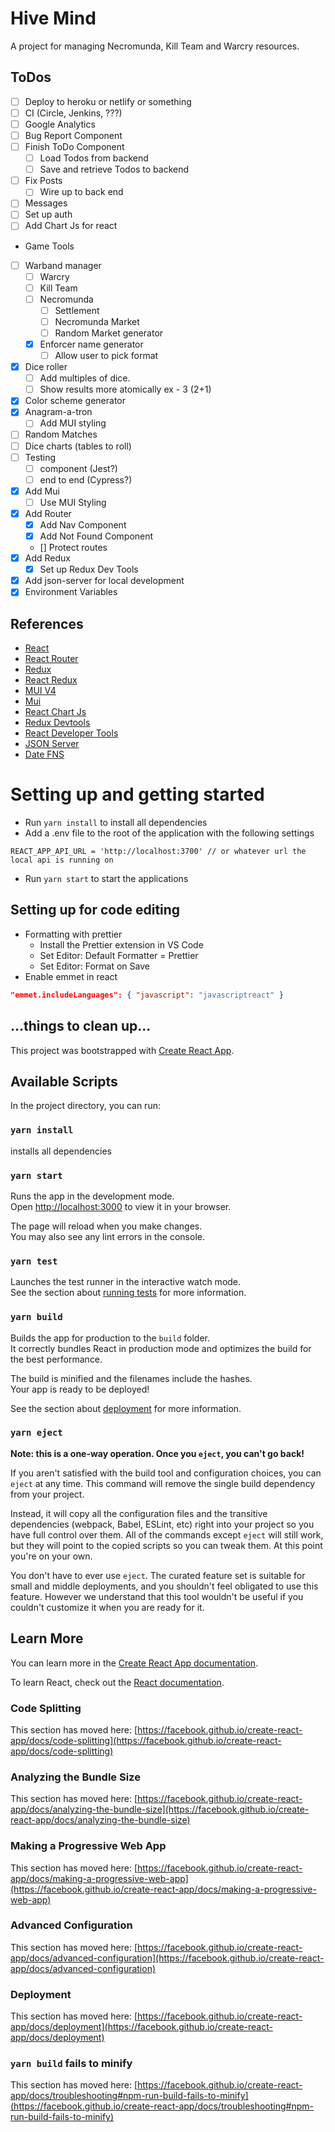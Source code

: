 # Hive Mind

A project for managing Necromunda, Kill Team and Warcry resources.

## ToDos

- [ ] Deploy to heroku or netlify or something
- [ ] CI (Circle, Jenkins, ???)
- [ ] Google Analytics
- [ ] Bug Report Component
- [ ] Finish ToDo Component
  - [ ] Load Todos from backend
  - [ ] Save and retrieve Todos to backend
- [ ] Fix Posts
  - [ ] Wire up to back end
- [ ] Messages
- [ ] Set up auth
- [ ] Add Chart Js for react
- Game Tools
- [ ] Warband manager
  - [ ] Warcry
  - [ ] Kill Team
  - [ ] Necromunda
    - [ ] Settlement
    - [ ] Necromunda Market
    - [ ] Random Market generator
  - [x] Enforcer name generator
    - [ ] Allow user to pick format
- [x] Dice roller
  - [ ] Add multiples of dice.
  - [ ] Show results more atomically ex - 3 (2+1)
- [x] Color scheme generator
- [x] Anagram-a-tron
  - [ ] Add MUI styling
- [ ] Random Matches
- [ ] Dice charts (tables to roll)
- [ ] Testing
  - [ ] component (Jest?)
  - [ ] end to end (Cypress?)
- [x] Add Mui
  - [ ] Use MUI Styling
- [x] Add Router
  - [x] Add Nav Component
  - [x] Add Not Found Component
  - [] Protect routes
- [x] Add Redux
  - [x] Set up Redux Dev Tools
- [x] Add json-server for local development
- [x] Environment Variables

## References

- [React](https://reactjs.org/)
- [React Router](https://reactrouter.com)
- [Redux](https://redux.js.org/)
- [React Redux](https://react-redux.js.org/)
- [MUI V4](https://v4.mui.com)
- [Mui](https://mui.com/)
- [React Chart Js](https://github.com/reactchartjs/react-chartjs-2)
- [Redux Devtools](https://github.com/reduxjs/redux-devtools)
- [React Developer Tools](https://chrome.google.com/webstore/detail/react-developer-tools/fmkadmapgofadopljbjfkapdkoienihi?hl=en)
- [JSON Server](https://github.com/typicode/json-server)
- [Date FNS](https://date-fns.org)

# Setting up and getting started

- Run `yarn install` to install all dependencies
- Add a .env file to the root of the application with the following settings

```
REACT_APP_API_URL = 'http://localhost:3700' // or whatever url the local api is running on
```

- Run `yarn start` to start the applications

## Setting up for code editing

- Formatting with prettier
  - Install the Prettier extension in VS Code
  - Set Editor: Default Formatter = Prettier
  - Set Editor: Format on Save
- Enable emmet in react

```json
"emmet.includeLanguages": { "javascript": "javascriptreact" }
```

## ...things to clean up...

This project was bootstrapped with [Create React App](https://github.com/facebook/create-react-app).

## Available Scripts

In the project directory, you can run:

### `yarn install`

installs all dependencies

### `yarn start`

Runs the app in the development mode.\
Open [http://localhost:3000](http://localhost:3000) to view it in your browser.

The page will reload when you make changes.\
You may also see any lint errors in the console.

### `yarn test`

Launches the test runner in the interactive watch mode.\
See the section about [running tests](https://facebook.github.io/create-react-app/docs/running-tests) for more information.

### `yarn build`

Builds the app for production to the `build` folder.\
It correctly bundles React in production mode and optimizes the build for the best performance.

The build is minified and the filenames include the hashes.\
Your app is ready to be deployed!

See the section about [deployment](https://facebook.github.io/create-react-app/docs/deployment) for more information.

### `yarn eject`

**Note: this is a one-way operation. Once you `eject`, you can't go back!**

If you aren't satisfied with the build tool and configuration choices, you can `eject` at any time. This command will remove the single build dependency from your project.

Instead, it will copy all the configuration files and the transitive dependencies (webpack, Babel, ESLint, etc) right into your project so you have full control over them. All of the commands except `eject` will still work, but they will point to the copied scripts so you can tweak them. At this point you're on your own.

You don't have to ever use `eject`. The curated feature set is suitable for small and middle deployments, and you shouldn't feel obligated to use this feature. However we understand that this tool wouldn't be useful if you couldn't customize it when you are ready for it.

## Learn More

You can learn more in the [Create React App documentation](https://facebook.github.io/create-react-app/docs/getting-started).

To learn React, check out the [React documentation](https://reactjs.org/).

### Code Splitting

This section has moved here: [https://facebook.github.io/create-react-app/docs/code-splitting](https://facebook.github.io/create-react-app/docs/code-splitting)

### Analyzing the Bundle Size

This section has moved here: [https://facebook.github.io/create-react-app/docs/analyzing-the-bundle-size](https://facebook.github.io/create-react-app/docs/analyzing-the-bundle-size)

### Making a Progressive Web App

This section has moved here: [https://facebook.github.io/create-react-app/docs/making-a-progressive-web-app](https://facebook.github.io/create-react-app/docs/making-a-progressive-web-app)

### Advanced Configuration

This section has moved here: [https://facebook.github.io/create-react-app/docs/advanced-configuration](https://facebook.github.io/create-react-app/docs/advanced-configuration)

### Deployment

This section has moved here: [https://facebook.github.io/create-react-app/docs/deployment](https://facebook.github.io/create-react-app/docs/deployment)

### `yarn build` fails to minify

This section has moved here: [https://facebook.github.io/create-react-app/docs/troubleshooting#npm-run-build-fails-to-minify](https://facebook.github.io/create-react-app/docs/troubleshooting#npm-run-build-fails-to-minify)
